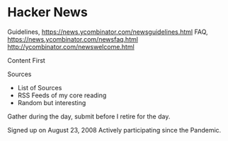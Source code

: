 # Hacker News

Guidelines, https://news.ycombinator.com/newsguidelines.html
FAQ, https://news.ycombinator.com/newsfaq.html
http://ycombinator.com/newswelcome.html

Content First

Sources
- List of Sources
- RSS Feeds of my core reading
- Random but interesting

Gather during the day, submit before I retire for the day.

Signed up on August 23, 2008
Actively participating since the Pandemic.